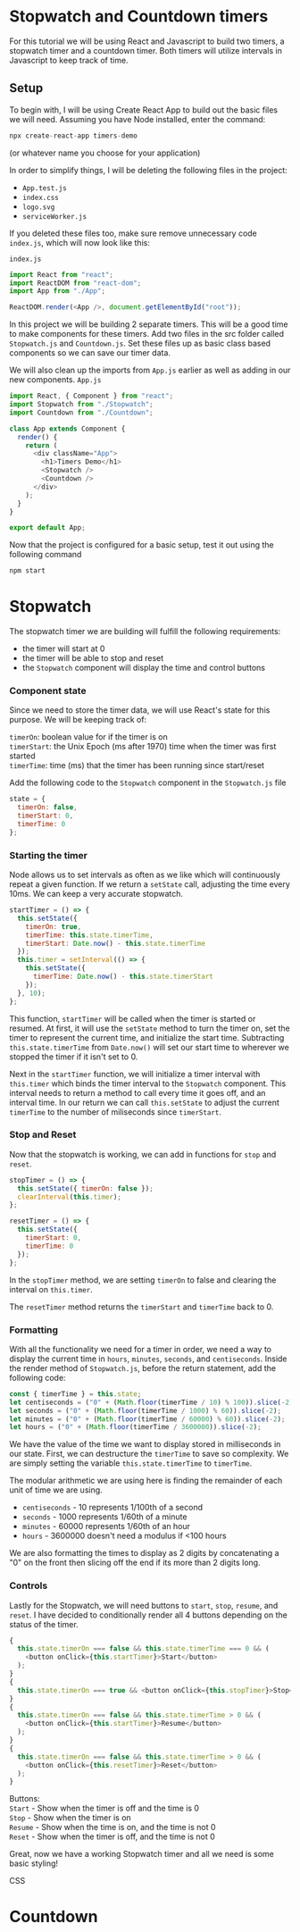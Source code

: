 # Stopwatch and Countdown timers

For this tutorial we will be using React and Javascript to build two timers, a stopwatch timer and a countdown timer. Both timers will utilize intervals in Javascript to keep track of time.

## Setup

To begin with, I will be using Create React App to build out the basic files we will need. Assuming you have Node installed, enter the command:

```javascript
npx create-react-app timers-demo
```

(or whatever name you choose for your application)

In order to simplify things, I will be deleting the following files in the project:

- `App.test.js`
- `index.css`
- `logo.svg`
- `serviceWorker.js`

If you deleted these files too, make sure remove unnecessary code `index.js`, which will now look like this:

`index.js`

```javascript
import React from "react";
import ReactDOM from "react-dom";
import App from "./App";

ReactDOM.render(<App />, document.getElementById("root"));
```

In this project we will be building 2 separate timers. This will be a good time to make components for these timers. Add two files in the src folder called `Stopwatch.js` and `Countdown.js`. Set these files up as basic class based components so we can save our timer data.

We will also clean up the imports from `App.js` earlier as well as adding in our new components.
`App.js`

```javascript
import React, { Component } from "react";
import Stopwatch from "./Stopwatch";
import Countdown from "./Countdown";

class App extends Component {
  render() {
    return (
      <div className="App">
        <h1>Timers Demo</h1>
        <Stopwatch />
        <Countdown />
      </div>
    );
  }
}

export default App;
```

Now that the project is configured for a basic setup, test it out using the following command

```javascript
npm start
```

# Stopwatch

The stopwatch timer we are building will fulfill the following requirements:

- the timer will start at 0
- the timer will be able to stop and reset
- the `Stopwatch` component will display the time and control buttons

### Component state

Since we need to store the timer data, we will use React's state for this purpose. We will be keeping track of:

`timerOn`: boolean value for if the timer is on  
`timerStart`: the Unix Epoch (ms after 1970) time when the timer was first started  
`timerTime`: time (ms) that the timer has been running since start/reset

Add the following code to the `Stopwatch` component in the `Stopwatch.js` file

```javascript
state = {
  timerOn: false,
  timerStart: 0,
  timerTime: 0
};
```

### Starting the timer

Node allows us to set intervals as often as we like which will continuously repeat a given function. If we return a `setState` call, adjusting the time every 10ms. We can keep a very accurate stopwatch.

```javascript
startTimer = () => {
  this.setState({
    timerOn: true,
    timerTime: this.state.timerTime,
    timerStart: Date.now() - this.state.timerTime
  });
  this.timer = setInterval(() => {
    this.setState({
      timerTime: Date.now() - this.state.timerStart
    });
  }, 10);
};
```

This function, `startTimer` will be called when the timer is started or resumed. At first, it will use the `setState` method to turn the timer on, set the timer to represent the current time, and initialize the start time. Subtracting `this.state.timerTime` from `Date.now()` will set our start time to wherever we stopped the timer if it isn't set to 0.

Next in the `startTimer` function, we will initialize a timer interval with `this.timer` which binds the timer interval to the `Stopwatch` component. This interval needs to return a method to call every time it goes off, and an interval time. In our return we can call `this.setState` to adjust the current `timerTime` to the number of miliseconds since `timerStart`.

### Stop and Reset

Now that the stopwatch is working, we can add in functions for `stop` and `reset`.

```javascript
stopTimer = () => {
  this.setState({ timerOn: false });
  clearInterval(this.timer);
};

resetTimer = () => {
  this.setState({
    timerStart: 0,
    timerTime: 0
  });
};
```

In the `stopTimer` method, we are setting `timerOn` to false and clearing the interval on `this.timer`.

The `resetTimer` method returns the `timerStart` and `timerTime` back to 0.

### Formatting

With all the functionality we need for a timer in order, we need a way to display the current time in `hours`, `minutes`, `seconds`, and `centiseconds`. Inside the render method of `Stopwatch.js`, before the return statement, add the following code:

```javascript
const { timerTime } = this.state;
let centiseconds = ("0" + (Math.floor(timerTime / 10) % 100)).slice(-2);
let seconds = ("0" + (Math.floor(timerTime / 1000) % 60)).slice(-2);
let minutes = ("0" + (Math.floor(timerTime / 60000) % 60)).slice(-2);
let hours = ("0" + (Math.floor(timerTime / 3600000)).slice(-2);
```

We have the value of the time we want to display stored in milliseconds in our state. First, we can destructure the `timerTime` to save so complexity. We are simply setting the variable `this.state.timerTime` to `timerTime`.

The modular arithmetic we are using here is finding the remainder of each unit of time we are using.

- `centiseconds` - 10 represents 1/100th of a second
- `seconds` - 1000 represents 1/60th of a minute
- `minutes` - 60000 represents 1/60th of an hour
- `hours` - 3600000 doesn't need a modulus if <100 hours

We are also formatting the times to display as 2 digits by concatenating a "0" on the front then slicing off the end if its more than 2 digits long.

### Controls

Lastly for the Stopwatch, we will need buttons to `start`, `stop`, `resume`, and `reset`. I have decided to conditionally render all 4 buttons depending on the status of the timer.

```javascript
{
  this.state.timerOn === false && this.state.timerTime === 0 && (
    <button onClick={this.startTimer}>Start</button>
  );
}
{
  this.state.timerOn === true && <button onClick={this.stopTimer}>Stop</button>;
}
{
  this.state.timerOn === false && this.state.timerTime > 0 && (
    <button onClick={this.startTimer}>Resume</button>
  );
}
{
  this.state.timerOn === false && this.state.timerTime > 0 && (
    <button onClick={this.resetTimer}>Reset</button>
  );
}
```

Buttons:  
`Start` - Show when the timer is off and the time is 0  
`Stop` - Show when the timer is on  
`Resume` - Show when the time is on, and the time is not 0  
`Reset` - Show when the timer is off, and the time is not 0

Great, now we have a working Stopwatch timer and all we need is some basic styling!

CSS

# Countdown

